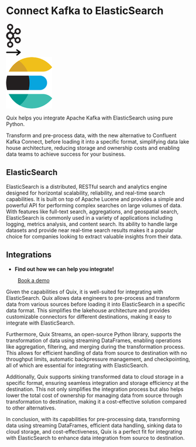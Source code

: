 # Connect Kafka to ElasticSearch

<div class="connect-images cards blog-grid-card" markdown>
<div>
<img src="../images/kafka_logo.png" width="40px" />
</div>
<div>
<img src="../images/arrow.svg" width="40px" />
</div>
<div>
<img src="./images/elasticsearch_1.jpg" />
</div>
</div>

Quix helps you integrate Apache Kafka with ElasticSearch using pure Python.

Transform and pre-process data, with the new alternative to Confluent Kafka Connect, before loading it into a specific format, simplifying data lake house architecture, reducing storage and ownership costs and enabling data teams to achieve success for your business.

## ElasticSearch

ElasticSearch is a distributed, RESTful search and analytics engine designed for horizontal scalability, reliability, and real-time search capabilities. It is built on top of Apache Lucene and provides a simple and powerful API for performing complex searches on large volumes of data. With features like full-text search, aggregations, and geospatial search, ElasticSearch is commonly used in a variety of applications including logging, metrics analysis, and content search. Its ability to handle large datasets and provide near real-time search results makes it a popular choice for companies looking to extract valuable insights from their data.

## Integrations

<div class="grid cards" markdown>

- __Find out how we can help you integrate!__

    <a class="md-button md-button--primary" href="https://share.hsforms.com/1iW0TmZzKQMChk0lxd_tGiw4yjw2?__hstc=175542013.2303933fbd746c0ac86d9ccbe9bc9100.1728383268831.1729603416735.1729620918855.31&__hssc=175542013.1.1729620918855&__hsfp=2132701734" target="_blank" style="margin:.5rem;">Book a demo</a>

</div>


Given the capabilities of Quix, it is well-suited for integrating with ElasticSearch. Quix allows data engineers to pre-process and transform data from various sources before loading it into ElasticSearch in a specific data format. This simplifies the lakehouse architecture and provides customizable connectors for different destinations, making it easy to integrate with ElasticSearch.

Furthermore, Quix Streams, an open-source Python library, supports the transformation of data using streaming DataFrames, enabling operations like aggregation, filtering, and merging during the transformation process. This allows for efficient handling of data from source to destination with no throughput limits, automatic backpressure management, and checkpointing, all of which are essential for integrating with ElasticSearch.

Additionally, Quix supports sinking transformed data to cloud storage in a specific format, ensuring seamless integration and storage efficiency at the destination. This not only simplifies the integration process but also helps lower the total cost of ownership for managing data from source through transformation to destination, making it a cost-effective solution compared to other alternatives.

In conclusion, with its capabilities for pre-processing data, transforming data using streaming DataFrames, efficient data handling, sinking data to cloud storage, and cost-effectiveness, Quix is a perfect fit for integrating with ElasticSearch to enhance data integration from source to destination.


